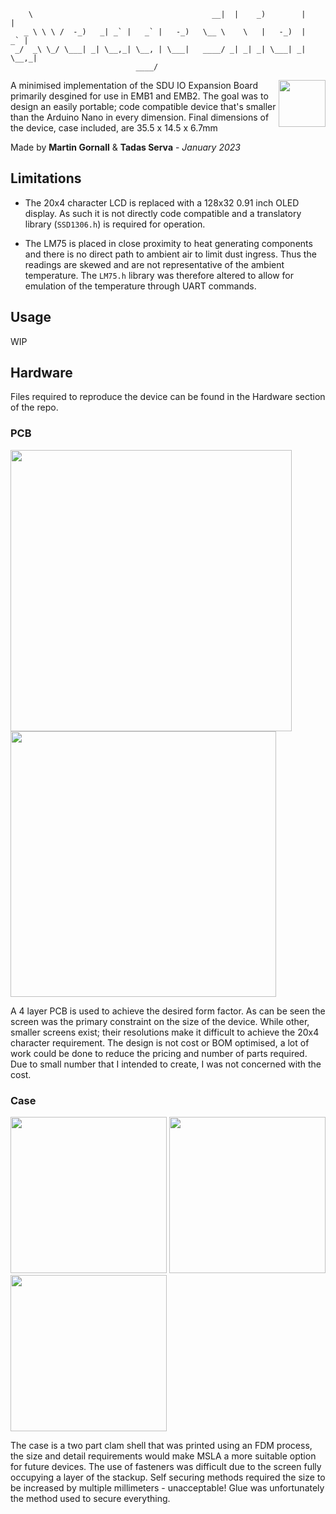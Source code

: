     
        \                                        __|  |    _)        |      |   
       _ \ \ \ /  -_)   _| _` |   _` |   -_)   \__ \    \   |   -_)  |   _` |   
     _/  _\ \_/ \___| _| \__,_| \__, | \___|   ____/ _| _| _| \___| _| \__,_|   
                                ____/                                           

<img src="https://user-images.githubusercontent.com/88851382/233837613-c5e93917-dbea-4d7e-97d9-332ee09b6272.png" align="right"
     height="75">

A minimised implementation of the SDU IO Expansion Board primarily desgined for use in EMB1 and EMB2. The goal was to design an easily portable; code compatible device that's smaller than the Arduino Nano in every dimension. Final dimensions of the device, case included, are 35.5 x 14.5 x 6.7mm

Made by **Martin Gornall** & **Tadas Serva** - *January 2023*


## Limitations
* The 20x4 character LCD is replaced with a 128x32 0.91 inch OLED display. As such it is not directly code compatible and a translatory library (``SSD1306.h``) is required for operation.

* The LM75 is placed in close proximity to heat generating components and there is no direct path to ambient air to limit dust ingress. Thus the readings are skewed and are not representative of the ambient temperature. The ``LM75.h`` library was therefore altered to allow for emulation of the temperature through UART commands.

## Usage
WIP

## Hardware

Files required to reproduce the device can be found in the Hardware section of the repo.

### PCB

<img src="https://user-images.githubusercontent.com/88851382/233835004-bde6611e-34a7-46ee-a9cd-74797b62d04e.png" width="450"><img src="https://user-images.githubusercontent.com/88851382/233858264-692d44dd-7cad-4a20-9f79-ccd343e8895d.png" width="425">


A 4 layer PCB is used to achieve the desired form factor. As can be seen the screen was the primary constraint on the size of the device. While other, smaller screens exist; their resolutions make it difficult to achieve the 20x4 character requirement. The design is not cost or BOM optimised, a lot of work could be done to reduce the pricing and number of parts required. Due to small number that I intended to create, I was not concerned with the cost.

### Case


<img src="https://user-images.githubusercontent.com/88851382/233857499-0fe2f345-832b-4913-be1b-a4ff60d049b5.png" width="250"> <img src="https://user-images.githubusercontent.com/88851382/233857412-6a10bbc3-9e8a-4fed-b261-d0b38bf85ef2.png" width="250"> <img src="https://user-images.githubusercontent.com/88851382/233857825-f020e269-2ab6-4f50-9b69-9aac9adeaa5d.png" width="250">



The case is a two part clam shell that was printed using an FDM process, the size and detail requirements would make MSLA a more suitable option for future devices. The use of fasteners was difficult due to the screen fully occupying a layer of the stackup. Self securing methods required the size to be increased by multiple millimeters - unacceptable! Glue was unfortunately the method used to secure everything.


